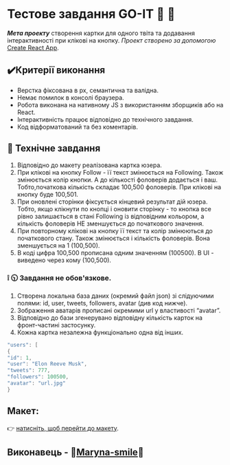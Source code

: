 # Тестове завдання GO-IT :blue_heart: :yellow_heart:

***Мета проекту*** створення картки для одного твіта та додавання інтерактивності при клікові на кнопку.
*Проект створено за допомогою* [Create React App](https://github.com/facebook/create-react-app). 

## :heavy_check_mark:Критерії виконання

+ Верстка фіксована в рх, семантична та валідна.
+ Немає помилок в консолі браузера.
+ Робота виконана на нативному JS з використанням зборщиків або на React.
+ Інтерактивність працює відповідно до технічного завдання.
+ Код відформатований та без коментарів.


## :memo: Технічне завдання

1. Відповідно до макету  реалізована картка юзера.
2. При клікові на кнопку Follow - її текст змінюється на Following. Також
змінюється колір кнопки. А до кількості фоловерів додається і ваш. Тобто,початкова кількість складає 100,500 фоловерів. При клікові на кнопку буде
100,501.
1. При оновлені сторінки  фіксується кінцевий результат дій юзера. Тобто,
якщо клікнути по кнопці і оновити сторінку - то кнопка все рівно залишається
в стані Following із відповідним кольором, а кількість фоловерів НЕ
зменшується до початкового значення.
1. При повторному клікові на кнопку її текст та колір змінюються до початкового
стану. Також змінюється і кількість фоловерів. Вона зменшується на 1
(100,500).
1. В коді цифра 100,500  прописана одним значенням (100500). В UI -
виведено через кому (100,500).
### :grey_exclamation: :clock1030: Завдання не обов'язкове. 
1. Створена локальна база даних (окремий файл json) зі слідуючими
полями: id, user, tweets, followers, avatar (див код нижче).
1. Зображення аватарів  прописані окремими url у властивості
“avatar”.
1. Відповідно до бази згенерувано відповідну кількість карток на
фронт-частині застосунку.
1. Кожна картка  незалежна функціонально одна від інших.

   
```java script
"users": [
{
"id": 1,
"user": "Elon Reeve Musk",
"tweets": 777,
"followers": 100500,
"avatar": "url.jpg"
}
```

## Макет: 
:point_right: [натисніть, щоб перейти до макету](https://www.figma.com/file/zun1oP6NmS2Lmgbcj6e1IG/Test?node-id=0%3A1&t=VoiYTfiXggVItgVd-1).


## Виконавець - :cherry_blossom:[Maryna-smile](https://www.linkedin.com/in/maryna-naidych-485197247/):cherry_blossom:






